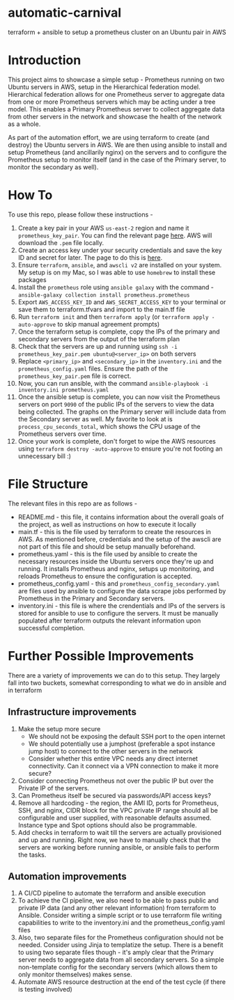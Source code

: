 # automatic-carnival
terraform + ansible to setup a prometheus cluster on an Ubuntu pair in AWS

# Introduction
This project aims to showcase a simple setup - Prometheus running on two Ubuntu servers in AWS, setup in the Hierarchical federation model.
Hierarchical federation allows for one Prometheus server to aggregate data from one or more Prometheus servers which may be acting under a tree model. This enables a Primary Prometheus server to collect aggregate data from other servers in the network and showcase the health of the network as a whole.

As part of the automation effort, we are using terraform to create (and destroy) the Ubuntu servers in AWS. We are then using ansible to install and setup Prometheus (and ancillarily nginx) on the servers and to configure the Prometheus setup to monitor itself (and in the case of the Primary server, to monitor the secondary as well).


# How To
To use this repo, please follow these instructions - 
1. Create a key pair in your AWS `us-east-2` region and name it `prometheus_key_pair`. You can find the relevant page [here](https://us-east-2.console.aws.amazon.com/ec2/home?region=us-east-2#KeyPairs:). AWS will download the `.pem` file locally.
2. Create an access key under your security credentials and save the key ID and secret for later. The page to do this is [here](https://us-east-1.console.aws.amazon.com/iamv2/home?region=us-east-1#/security_credentials).
3. Ensure `terraform`, `ansible`, and `awscli v2` are installed on your system. My setup is on my Mac, so I was able to use `homebrew` to install these packages
4. Install the `prometheus` role using `ansible galaxy` with the command - `ansible-galaxy collection install prometheus.prometheus`
5. Export `AWS_ACCESS_KEY_ID` and `AWS_SECRET_ACCESS_KEY` to your terminal or save them to terraform.tfvars and import to the main.tf file
6. Run `terraform init` and then `terraform apply` (or `terraform apply -auto-approve` to skip manual agreement prompts)
7. Once the terraform setup is complete, copy the IPs of the primary and secondary servers from the output of the terraform plan
8. Check that the servers are up and running using `ssh -i prometheus_key_pair.pem ubuntu@<server_ip>` on both servers
9. Replace `<primary_ip>` and `<secondary_ip>` in the `inventory.ini` and the `prometheus_config.yaml` files. Ensure the path of the `prometheus_key_pair.pem` file is correct.
10. Now, you can run ansible, with the command `ansible-playbook -i inventory.ini prometheus.yaml`
11. Once the ansible setup is complete, you can now visit the Prometheus servers on port `9090` of the public IPs of the servers to view the data being collected. The graphs on the Primary server will include data from the Secondary server as well. My favorite to look at is `process_cpu_seconds_total`, which shows the CPU usage of the Prometheus servers over time.
12. Once your work is complete, don't forget to wipe the AWS resources using `terraform destroy -auto-approve` to ensure you're not footing an unnecessary bill :)

# File Structure
The relevant files in this repo are as follows - 
- README.md - this file, it contains information about the overall goals of the project, as well as instructions on how to execute it locally
- main.tf - this is the file used by terraform to create the resources in AWS. As mentioned before, credentials and the setup of the awscli are not part of this file and should be setup manually beforehand.
- prometheus.yaml - this is the file used by ansible to create the necessary resources inside the Ubuntu servers once they're up and running. It installs Prometheus and nginx, setups up monitoring, and reloads Prometheus to ensure the configuration is accepted.
- prometheus_config.yaml - this and `prometheus_config_secondary.yaml` are files used by ansible to configure the data scrape jobs performed by Prometheus in the Primary and Secondary servers.
- inventory.ini - this file is where the crendentials and IPs of the servers is stored for ansible to use to configure the servers. It must be manually populated after terraform outputs the relevant information upon successful completion.

# Further Possible Improvements
There are a variety of improvements we can do to this setup. They largely fall into two buckets, somewhat corresponding to what we do in ansible and in terraform

## Infrastructure improvements
1. Make the setup more secure
	- We should not be exposing the default SSH port to the open internet
	- We should potentially use a jumphost (preferable a spot instance jump host) to connect to the other servers in the network
	- Consider whether this entire VPC needs any direct internet connectivity. Can it connect via a VPN connection to make it more secure?
2. Consider connecting Prometheus not over the public IP but over the Private IP of the servers.
3. Can Prometheus itself be secured via passwords/API access keys?
4. Remove all hardcoding - the region, the AMI ID, ports for Prometheus, SSH, and nginx, CIDR block for the VPC private IP range should all be configurable and user supplied, with reasonable defaults assumed. Instance type and Spot options should also be programmable.
5. Add checks in terraform to wait till the servers are actually provisioned and up and running. Right now, we have to manually check that the servers are working before running ansible, or ansible fails to perform the tasks.
 
## Automation improvements
1. A CI/CD pipeline to automate the terraform and ansible execution
2. To achieve the CI pipeline, we also need to be able to pass public and private IP data (and any other relevant information) from terraform to Ansible. Consider writing a simple script or to use terraform file writing capabilities to write to the inventory.ini and the prometheus_config.yaml files
3. Also, two separate files for the Prometheus configuration should not be needed. Consider using Jinja to templatize the setup. There is a benefit to using two separate files though - it's amply clear that the Primary server needs to aggregate data from all secondary servers. So a simple non-template config for the secondary servers (which allows them to only monitor themselves) makes sense.
4. Automate AWS resource destruction at the end of the test cycle (if there is testing involved)